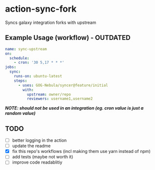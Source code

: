 # action-sync-fork

Syncs galaxy integration forks with upstream

## Example Usage (workflow) - OUTDATED

```yaml
name: sync-upstream
on:
  schedule:
    - cron: '30 5,17 * * *'
jobs:
  sync:
    runs-on: ubuntu-latest
    steps:
      - uses: GOG-Nebula/syncer@feature/initial
        with:
          upstream: owner/repo
          reviewers: username1,username2
```

**_NOTE: should not be used in an integration (eg. cron value is just a random value)_**

## TODO

- [ ] better logging in the action
- [ ] update the readme
- [x] fix this repo's workflows (incl making them use yarn instead of npm)
- [ ] add tests (maybe not worth it)
- [ ] improve code readablitiy
